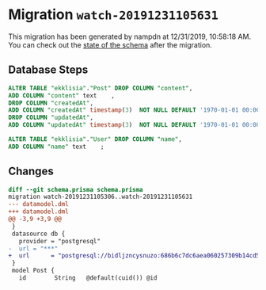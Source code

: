 # Migration `watch-20191231105631`

This migration has been generated by nampdn at 12/31/2019, 10:58:18 AM.
You can check out the [state of the schema](./schema.prisma) after the migration.

## Database Steps

```sql
ALTER TABLE "ekklisia"."Post" DROP COLUMN "content",
ADD COLUMN "content" text    ,
DROP COLUMN "createdAt",
ADD COLUMN "createdAt" timestamp(3)  NOT NULL DEFAULT '1970-01-01 00:00:00' ,
DROP COLUMN "updatedAt",
ADD COLUMN "updatedAt" timestamp(3)  NOT NULL DEFAULT '1970-01-01 00:00:00' ;

ALTER TABLE "ekklisia"."User" DROP COLUMN "name",
ADD COLUMN "name" text    ;
```

## Changes

```diff
diff --git schema.prisma schema.prisma
migration watch-20191231105306..watch-20191231105631
--- datamodel.dml
+++ datamodel.dml
@@ -3,9 +3,9 @@
 }
 datasource db {
   provider = "postgresql"
-  url = "***"
+  url      = "postgresql://bidljzncysnuzo:686b6c7dc6aea060257309b14cd5c6b871bada44c222e9185d1a91fd89547e77@ec2-174-129-33-196.compute-1.amazonaws.com:5432/d3ka7le2f4cmmt?schema=ekklisia"
 }
 model Post {
   id        String   @default(cuid()) @id
```


